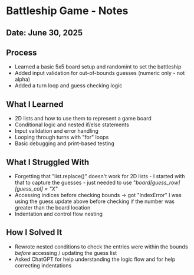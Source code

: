 # Battleship Game - Notes

## Date: June 30, 2025

## Process
- Learned a basic 5x5 board setup and randomint to set the battleship
- Added input validation for out-of-bounds guesses (numeric only - not alpha)
- Added a turn loop and guess checking logic
  
## What I Learned
- 2D lists and how to use them to represent a game board
- Conditional logic and nested if/else statements
- Input validation and error handling
- Looping through turns with "for" loops
- Basic debugging and print-based testing
  
## What I Struggled With
- Forgetting that "list.replace()" doesn't work for 2D lists - I started with that to capture the guesses - just needed to use "_board[guess_row][guess_col] = "X"_
- Accessing indices before checking bounds → got "IndexError"
    I was using the guess update above before checking if the number was greater than the board location
- Indentation and control flow nesting

## How I Solved It
- Rewrote nested conditions to check the entries were within the bounds *before* accessing / updating the guess list
- Asked ChatGPT for help understanding the logic flow and for help correcting indentations
  
